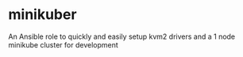 # minikuber
An Ansible role to quickly and easily setup kvm2 drivers and a 1 node minikube cluster for development
